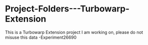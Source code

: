 # Project-Folders---Turbowarp-Extension
This is a Turbowarp Extension project I am working on, please do not misuse this data
  -Experiment26690
